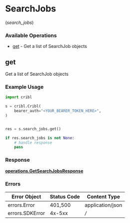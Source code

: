# SearchJobs
(*search_jobs*)

### Available Operations

* [get](#get) - Get a list of SearchJob objects

## get

Get a list of SearchJob objects

### Example Usage

```python
import cribl

s = cribl.Cribl(
    bearer_auth="<YOUR_BEARER_TOKEN_HERE>",
)


res = s.search_jobs.get()

if res.search_jobs is not None:
    # handle response
    pass

```


### Response

**[operations.GetSearchJobsResponse](../../models/operations/getsearchjobsresponse.md)**
### Errors

| Error Object     | Status Code      | Content Type     |
| ---------------- | ---------------- | ---------------- |
| errors.Error     | 401,500          | application/json |
| errors.SDKError  | 4x-5xx           | */*              |
